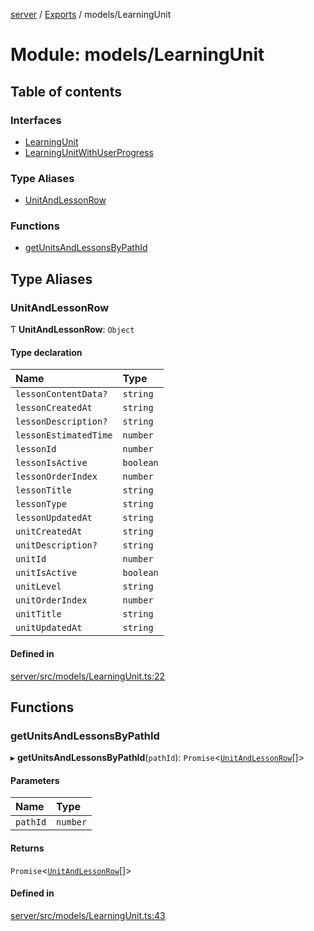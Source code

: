 [server](../README.md) / [Exports](../modules.md) / models/LearningUnit

# Module: models/LearningUnit

## Table of contents

### Interfaces

- [LearningUnit](../interfaces/models_LearningUnit.LearningUnit.md)
- [LearningUnitWithUserProgress](../interfaces/models_LearningUnit.LearningUnitWithUserProgress.md)

### Type Aliases

- [UnitAndLessonRow](models_LearningUnit.md#unitandlessonrow)

### Functions

- [getUnitsAndLessonsByPathId](models_LearningUnit.md#getunitsandlessonsbypathid)

## Type Aliases

### UnitAndLessonRow

Ƭ **UnitAndLessonRow**: `Object`

#### Type declaration

| Name | Type |
| :------ | :------ |
| `lessonContentData?` | `string` |
| `lessonCreatedAt` | `string` |
| `lessonDescription?` | `string` |
| `lessonEstimatedTime` | `number` |
| `lessonId` | `number` |
| `lessonIsActive` | `boolean` |
| `lessonOrderIndex` | `number` |
| `lessonTitle` | `string` |
| `lessonType` | `string` |
| `lessonUpdatedAt` | `string` |
| `unitCreatedAt` | `string` |
| `unitDescription?` | `string` |
| `unitId` | `number` |
| `unitIsActive` | `boolean` |
| `unitLevel` | `string` |
| `unitOrderIndex` | `number` |
| `unitTitle` | `string` |
| `unitUpdatedAt` | `string` |

#### Defined in

[server/src/models/LearningUnit.ts:22](https://github.com/niklas-joh/french-learning-platform/blob/df287cd90d2fc20ebbe1da4bb7d2c97b195a5de7/server/src/models/LearningUnit.ts#L22)

## Functions

### getUnitsAndLessonsByPathId

▸ **getUnitsAndLessonsByPathId**(`pathId`): `Promise`\<[`UnitAndLessonRow`](models_LearningUnit.md#unitandlessonrow)[]\>

#### Parameters

| Name | Type |
| :------ | :------ |
| `pathId` | `number` |

#### Returns

`Promise`\<[`UnitAndLessonRow`](models_LearningUnit.md#unitandlessonrow)[]\>

#### Defined in

[server/src/models/LearningUnit.ts:43](https://github.com/niklas-joh/french-learning-platform/blob/df287cd90d2fc20ebbe1da4bb7d2c97b195a5de7/server/src/models/LearningUnit.ts#L43)
